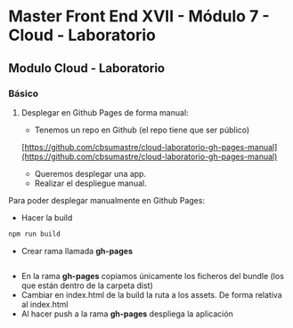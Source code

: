 # Master Front End XVII - Módulo 7 - Cloud - Laboratorio

## Modulo Cloud - Laboratorio

### Básico

1. Desplegar en Github Pages de forma manual:

   - Tenemos un repo en Github (el repo tiene que ser público)

   [https://github.com/cbsumastre/cloud-laboratorio-gh-pages-manual](https://github.com/cbsumastre/cloud-laboratorio-gh-pages-manual)

   - Queremos desplegar una app.
   - Realizar el despliegue manual.

Para poder desplegar manualmente en Github Pages:

- Hacer la build

```bash
npm run build
```

- Crear rama llamada **gh-pages**

```bash

```

- En la rama **gh-pages** copiamos únicamente los ficheros del bundle (los que están dentro de la carpeta dist)
- Cambiar en index.html de la build la ruta a los assets. De forma relativa al index.html
- Al hacer push a la rama **gh-pages** despliega la aplicación
